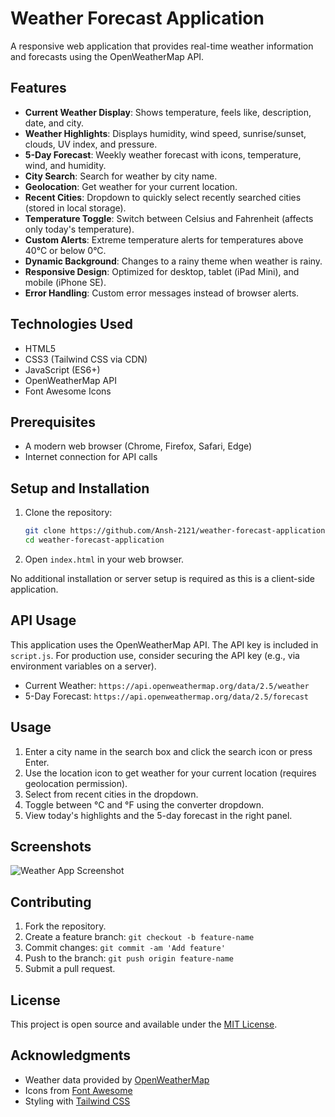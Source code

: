 # Weather Forecast Application

A responsive web application that provides real-time weather information and forecasts using the OpenWeatherMap API.

## Features

- **Current Weather Display**: Shows temperature, feels like, description, date, and city.
- **Weather Highlights**: Displays humidity, wind speed, sunrise/sunset, clouds, UV index, and pressure.
- **5-Day Forecast**: Weekly weather forecast with icons, temperature, wind, and humidity.
- **City Search**: Search for weather by city name.
- **Geolocation**: Get weather for your current location.
- **Recent Cities**: Dropdown to quickly select recently searched cities (stored in local storage).
- **Temperature Toggle**: Switch between Celsius and Fahrenheit (affects only today's temperature).
- **Custom Alerts**: Extreme temperature alerts for temperatures above 40°C or below 0°C.
- **Dynamic Background**: Changes to a rainy theme when weather is rainy.
- **Responsive Design**: Optimized for desktop, tablet (iPad Mini), and mobile (iPhone SE).
- **Error Handling**: Custom error messages instead of browser alerts.

## Technologies Used

- HTML5
- CSS3 (Tailwind CSS via CDN)
- JavaScript (ES6+)
- OpenWeatherMap API
- Font Awesome Icons

## Prerequisites

- A modern web browser (Chrome, Firefox, Safari, Edge)
- Internet connection for API calls

## Setup and Installation

1. Clone the repository:
   ```bash
   git clone https://github.com/Ansh-2121/weather-forecast-application.git
   cd weather-forecast-application
   ```

2. Open `index.html` in your web browser.

No additional installation or server setup is required as this is a client-side application.

## API Usage

This application uses the OpenWeatherMap API. The API key is included in `script.js`. For production use, consider securing the API key (e.g., via environment variables on a server).

- Current Weather: `https://api.openweathermap.org/data/2.5/weather`
- 5-Day Forecast: `https://api.openweathermap.org/data/2.5/forecast`

## Usage

1. Enter a city name in the search box and click the search icon or press Enter.
2. Use the location icon to get weather for your current location (requires geolocation permission).
3. Select from recent cities in the dropdown.
4. Toggle between °C and °F using the converter dropdown.
5. View today's highlights and the 5-day forecast in the right panel.

## Screenshots

![Weather App Screenshot](screenshot.png) <!-- Add a screenshot of your app here -->

## Contributing

1. Fork the repository.
2. Create a feature branch: `git checkout -b feature-name`
3. Commit changes: `git commit -am 'Add feature'`
4. Push to the branch: `git push origin feature-name`
5. Submit a pull request.

## License

This project is open source and available under the [MIT License](LICENSE).

## Acknowledgments

- Weather data provided by [OpenWeatherMap](https://openweathermap.org/)
- Icons from [Font Awesome](https://fontawesome.com/)
- Styling with [Tailwind CSS](https://tailwindcss.com/)
